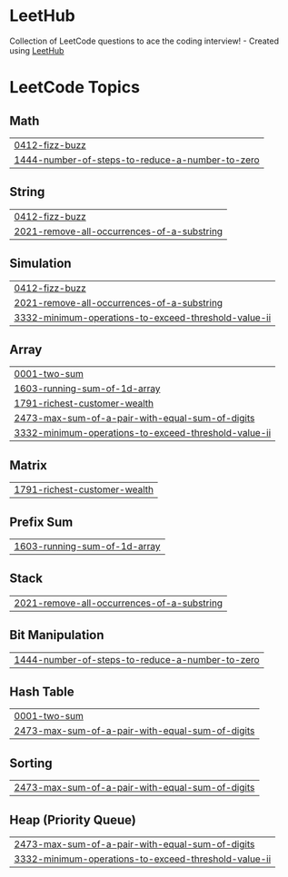 # LeetHub
Collection of LeetCode questions to ace the coding interview! - Created using [LeetHub](https://github.com/QasimWani/LeetHub)

<!---LeetCode Topics Start-->
# LeetCode Topics
## Math
|  |
| ------- |
| [0412-fizz-buzz](https://github.com/yhc509/LeetHub/tree/master/0412-fizz-buzz) |
| [1444-number-of-steps-to-reduce-a-number-to-zero](https://github.com/yhc509/LeetCode/tree/master/1444-number-of-steps-to-reduce-a-number-to-zero) |
## String
|  |
| ------- |
| [0412-fizz-buzz](https://github.com/yhc509/LeetHub/tree/master/0412-fizz-buzz) |
| [2021-remove-all-occurrences-of-a-substring](https://github.com/yhc509/LeetHub/tree/master/2021-remove-all-occurrences-of-a-substring) |
## Simulation
|  |
| ------- |
| [0412-fizz-buzz](https://github.com/yhc509/LeetHub/tree/master/0412-fizz-buzz) |
| [2021-remove-all-occurrences-of-a-substring](https://github.com/yhc509/LeetHub/tree/master/2021-remove-all-occurrences-of-a-substring) |
| [3332-minimum-operations-to-exceed-threshold-value-ii](https://github.com/yhc509/LeetHub/tree/master/3332-minimum-operations-to-exceed-threshold-value-ii) |
## Array
|  |
| ------- |
| [0001-two-sum](https://github.com/yhc509/LeetHub/tree/master/0001-two-sum) |
| [1603-running-sum-of-1d-array](https://github.com/yhc509/LeetHub/tree/master/1603-running-sum-of-1d-array) |
| [1791-richest-customer-wealth](https://github.com/yhc509/LeetHub/tree/master/1791-richest-customer-wealth) |
| [2473-max-sum-of-a-pair-with-equal-sum-of-digits](https://github.com/yhc509/LeetHub/tree/master/2473-max-sum-of-a-pair-with-equal-sum-of-digits) |
| [3332-minimum-operations-to-exceed-threshold-value-ii](https://github.com/yhc509/LeetHub/tree/master/3332-minimum-operations-to-exceed-threshold-value-ii) |
## Matrix
|  |
| ------- |
| [1791-richest-customer-wealth](https://github.com/yhc509/LeetHub/tree/master/1791-richest-customer-wealth) |
## Prefix Sum
|  |
| ------- |
| [1603-running-sum-of-1d-array](https://github.com/yhc509/LeetHub/tree/master/1603-running-sum-of-1d-array) |
## Stack
|  |
| ------- |
| [2021-remove-all-occurrences-of-a-substring](https://github.com/yhc509/LeetHub/tree/master/2021-remove-all-occurrences-of-a-substring) |
## Bit Manipulation
|  |
| ------- |
| [1444-number-of-steps-to-reduce-a-number-to-zero](https://github.com/yhc509/LeetCode/tree/master/1444-number-of-steps-to-reduce-a-number-to-zero) |
## Hash Table
|  |
| ------- |
| [0001-two-sum](https://github.com/yhc509/LeetHub/tree/master/0001-two-sum) |
| [2473-max-sum-of-a-pair-with-equal-sum-of-digits](https://github.com/yhc509/LeetHub/tree/master/2473-max-sum-of-a-pair-with-equal-sum-of-digits) |
## Sorting
|  |
| ------- |
| [2473-max-sum-of-a-pair-with-equal-sum-of-digits](https://github.com/yhc509/LeetHub/tree/master/2473-max-sum-of-a-pair-with-equal-sum-of-digits) |
## Heap (Priority Queue)
|  |
| ------- |
| [2473-max-sum-of-a-pair-with-equal-sum-of-digits](https://github.com/yhc509/LeetHub/tree/master/2473-max-sum-of-a-pair-with-equal-sum-of-digits) |
| [3332-minimum-operations-to-exceed-threshold-value-ii](https://github.com/yhc509/LeetHub/tree/master/3332-minimum-operations-to-exceed-threshold-value-ii) |
<!---LeetCode Topics End-->